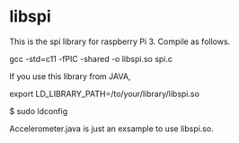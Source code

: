 # libspi

This is the spi library for raspberry Pi 3. Compile as follows.

gcc -std=c11 -fPIC -shared -o libspi.so spi.c

If you use this library from JAVA, 

export LD_LIBRARY_PATH=/to/your/library/libspi.so

$ sudo ldconfig

Accelerometer.java is just an exsample to use libspi.so.
